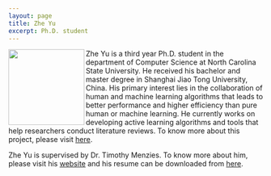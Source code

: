 ```yaml
---
layout: page
title: Zhe Yu
excerpt: Ph.D. student
---
```


 
<img align="left" width="150"
src="{{site.url}}/img/Zhe.jpg"> Zhe Yu is a third year Ph.D. student in the department of Computer Science at North Carolina State University. He received his bachelor and master degree in Shanghai Jiao Tong University, China. His primary interest lies in the collaboration of human and machine learning algorithms that leads to better performance and higher efficiency than pure human or machine learning. He currently works on developing active learning algorithms and tools that help researchers conduct literature reviews. To know more about this project, please visit [here](http://ai4se.net/projects/2017/01/22/mar/).

Zhe Yu is supervised by Dr. Timothy Menzies.
To know more about him, please visit his [website](http://azhe825.github.io) 
and his resume can be downloaded from [here](http://azhe825.github.io/pdf/ZheYu_CV.pdf).
